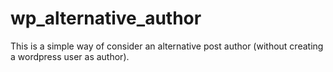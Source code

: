 # wp_alternative_author
This is a simple way of consider an alternative post author (without creating a wordpress user as author).
